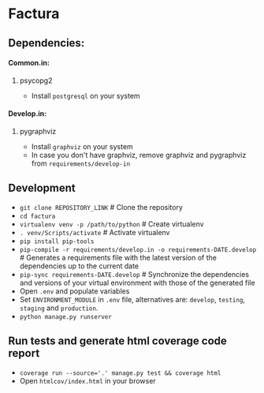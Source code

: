 
# Factura

## Dependencies:

#### Common.in:

1. psycopg2

    - Install `postgresql` on your system

#### Develop.in:

1. pygraphviz

    - Install `graphviz` on your system
    - In case you don't have graphviz, remove graphviz and pygraphviz from `requirements/develop-in`

## Development

- `git clone REPOSITORY_LINK` # Clone the repository
- `cd factura`
- `virtualenv venv -p /path/to/python` # Create virtualenv
- `. venv/Scripts/activate` # Activate virtualenv
- `pip install pip-tools`
- `pip-compile -r requirements/develop.in -o requirements-DATE.develop` # Generates a requirements file with the latest version of the dependencies up to the current date
- `pip-sync requirements-DATE.develop` # Synchronize the dependencies and versions of your virtual environment with those of the generated file
- Open `.env` and populate variables
- Set `ENVIRONMENT_MODULE` in `.env` file, alternatives are: `develop`, `testing`, `staging` and `production`.
- `python manage.py runserver`

## Run tests and generate html coverage code report

- `coverage run --source='.' manage.py test && coverage html`
- Open `htmlcov/index.html` in your browser
